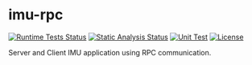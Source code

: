 # imu-rpc

[![Runtime Tests Status](https://github.com/caiotoledo/imu-rpc/workflows/Runtime%20Tests/badge.svg)](https://github.com/caiotoledo/imu-rpc/actions) [![Static Analysis Status](https://github.com/caiotoledo/imu-rpc/workflows/Static%20Analysis/badge.svg)](https://github.com/caiotoledo/imu-rpc/actions) [![Unit Test](https://github.com/caiotoledo/imu-rpc/workflows/Unittesting/badge.svg)](https://github.com/caiotoledo/imu-rpc/actions)  [![License](https://img.shields.io/badge/license-MIT_License-blue.svg?style=flat)](LICENSE)

Server and Client IMU application using RPC communication.
